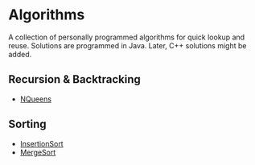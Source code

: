 # Algorithms
A collection of personally programmed algorithms for quick lookup and reuse.
Solutions are programmed in Java. Later, C++ solutions might be added.

## Recursion & Backtracking
- [NQueens](Recursion%20%26%20Backtracking/NQueens.java)

## Sorting
- [InsertionSort](Sorting/InsertionSort.java)
- [MergeSort](Sorting/MergeSort.java)

